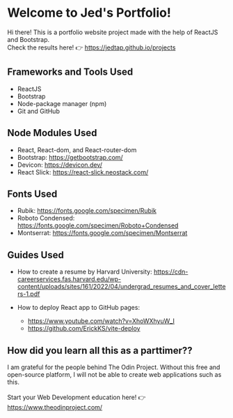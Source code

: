 # Welcome to Jed's Portfolio!

Hi there! This is a portfolio website project made with the help of ReactJS and Bootstrap.<br/>
Check the results here! 👉 https://jedtap.github.io/projects

## Frameworks and Tools Used

- ReactJS
- Bootstrap
- Node-package manager (npm)
- Git and GitHub

## Node Modules Used

- React, React-dom, and React-router-dom
- Bootstrap: https://getbootstrap.com/
- Devicon: https://devicon.dev/
- React Slick: https://react-slick.neostack.com/

## Fonts Used

- Rubik: https://fonts.google.com/specimen/Rubik
- Roboto Condensed: https://fonts.google.com/specimen/Roboto+Condensed
- Montserrat: https://fonts.google.com/specimen/Montserrat

## Guides Used

- How to create a resume by Harvard University: https://cdn-careerservices.fas.harvard.edu/wp-content/uploads/sites/161/2022/04/undergrad_resumes_and_cover_letters-1.pdf

- How to deploy React app to GitHub pages:
  - https://www.youtube.com/watch?v=XhoWXhyuW_I
  - https://github.com/ErickKS/vite-deploy

## How did you learn all this as a parttimer??

I am grateful for the people behind The Odin Project. Without this free and open-source platform, I will not be able to create web applications such as this.<br/>
<br/>
Start your Web Development education here! 👉 https://www.theodinproject.com/
